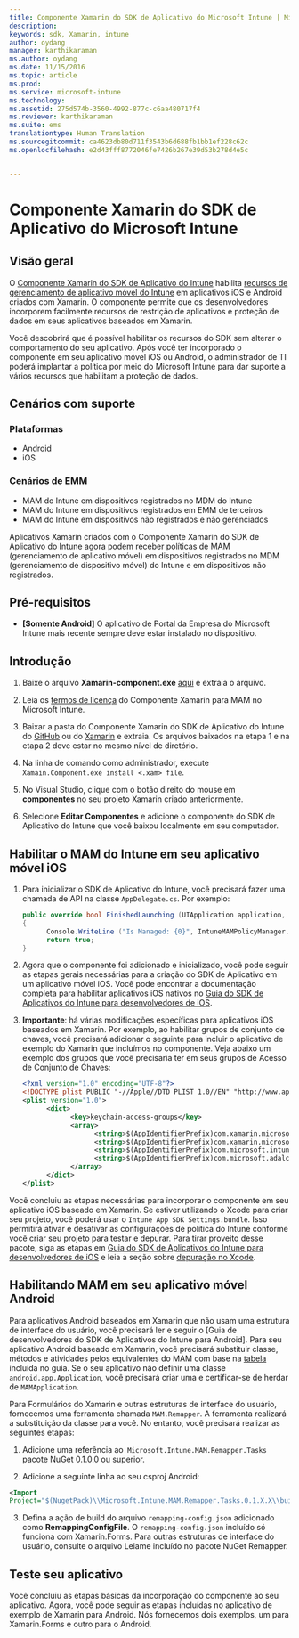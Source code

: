 ```yaml
---
title: Componente Xamarin do SDK de Aplicativo do Microsoft Intune | Microsoft Intune
description: 
keywords: sdk, Xamarin, intune
author: oydang
manager: karthikaraman
ms.author: oydang
ms.date: 11/15/2016
ms.topic: article
ms.prod: 
ms.service: microsoft-intune
ms.technology: 
ms.assetid: 275d574b-3560-4992-877c-c6aa480717f4
ms.reviewer: karthikaraman
ms.suite: ems
translationtype: Human Translation
ms.sourcegitcommit: ca4623db80d711f3543b6d688fb1bb1ef228c62c
ms.openlocfilehash: e2d43fff8772046fe7426b267e39d53b278d4e5c


---
```


# <a name="microsoft-intune-app-sdk-xamarin-component"></a>Componente Xamarin do SDK de Aplicativo do Microsoft Intune

## <a name="overview"></a>Visão geral
O [Componente Xamarin do SDK de Aplicativo do Intune](https://components.xamarin.com/view/microsoft.intune.mam) habilita [recursos de gerenciamento de aplicativo móvel do Intune](/intune/deploy-use/protect-app-data-using-mobile-app-management-policies-with-microsoft-intune) em aplicativos iOS e Android criados com Xamarin. O componente permite que os desenvolvedores incorporem facilmente recursos de restrição de aplicativos e proteção de dados em seus aplicativos baseados em Xamarin.

Você descobrirá que é possível habilitar os recursos do SDK sem alterar o comportamento do seu aplicativo. Após você ter incorporado o componente em seu aplicativo móvel iOS ou Android, o administrador de TI poderá implantar a política por meio do Microsoft Intune para dar suporte a vários recursos que habilitam a proteção de dados.

## <a name="supported-scenarios"></a>Cenários com suporte

### <a name="platforms"></a>Plataformas
* Android
* iOS


### <a name="emm-scenarios"></a>Cenários de EMM

* MAM do Intune em dispositivos registrados no MDM do Intune
* MAM do Intune em dispositivos registrados em EMM de terceiros
* MAM do Intune em dispositivos não registrados e não gerenciados

Aplicativos Xamarin criados com o Componente Xamarin do SDK de Aplicativo do Intune agora podem receber políticas de MAM (gerenciamento de aplicativo móvel) em dispositivos registrados no MDM (gerenciamento de dispositivo móvel) do Intune e em dispositivos não registrados.

## <a name="prerequisites"></a>Pré-requisitos

* **[Somente Android]** O aplicativo de Portal da Empresa do Microsoft Intune mais recente sempre deve estar instalado no dispositivo.

## <a name="get-started"></a>Introdução

1.  Baixe o arquivo **Xamarin-component.exe** [aqui](https://components.xamarin.com/submit/xpkg) e extraia o arquivo.

2. Leia os [termos de licença](https://components.xamarin.com/license/microsoft.intune.mam) do Componente Xamarin para MAM no Microsoft Intune.

3.  Baixar a pasta do Componente Xamarin do SDK de Aplicativo do Intune do [GitHub](https://github.com/msintuneappsdk/intune-app-sdk-xamarin) ou do [Xamarin](https://components.xamarin.com/license/microsoft.intune.mam) e extraia. Os arquivos baixados na etapa 1 e na etapa 2 deve estar no mesmo nível de diretório.

4.  Na linha de comando como administrador, execute `Xamain.Component.exe install <.xam> file`.

5.  No Visual Studio, clique com o botão direito do mouse em **componentes** no seu projeto Xamarin criado anteriormente.

6.  Selecione **Editar Componentes** e adicione o componente do SDK de Aplicativo do Intune que você baixou localmente em seu computador.



## <a name="enabling-intune-mam-in-your-ios-mobile-app"></a>Habilitar o MAM do Intune em seu aplicativo móvel iOS
1.  Para inicializar o SDK de Aplicativo do Intune, você precisará fazer uma chamada de API na classe `AppDelegate.cs`. Por exemplo:

      ```csharp
      public override bool FinishedLaunching (UIApplication application, NSDictionary launchOptions)
      {
            Console.WriteLine ("Is Managed: {0}", IntuneMAMPolicyManager.Instance.PrimaryUser != null);
            return true;
      }

      ```

2.  Agora que o componente foi adicionado e inicializado, você pode seguir as etapas gerais necessárias para a criação do SDK de Aplicativo em um aplicativo móvel iOS. Você pode encontrar a documentação completa para habilitar aplicativos iOS nativos no [Guia do SDK de Aplicativos do Intune para desenvolvedores de iOS](intune-app-sdk-ios).
3. **Importante**: há várias modificações específicas para aplicativos iOS baseados em Xamarin. Por exemplo, ao habilitar grupos de conjunto de chaves, você precisará adicionar o seguinte para incluir o aplicativo de exemplo do Xamarin que incluímos no componente. Veja abaixo um exemplo dos grupos que você precisaria ter em seus grupos de Acesso de Conjunto de Chaves:

      ```xml
      <?xml version="1.0" encoding="UTF-8"?>
      <!DOCTYPE plist PUBLIC "-//Apple//DTD PLIST 1.0//EN" "http://www.apple.com/DTDs/PropertyList-1.0.dtd">
      <plist version="1.0">
            <dict>
                  <key>keychain-access-groups</key>
                  <array>
                        <string>$(AppIdentifierPrefix)com.xamarin.microsoftintunesample</string>
                        <string>$(AppIdentifierPrefix)com.xamarin.microsoftintunesample.intunemam</string>
                        <string>$(AppIdentifierPrefix)com.microsoft.intune.mam</string>
                        <string>$(AppIdentifierPrefix)com.microsoft.adalcache</string>
                  </array>
            </dict>
      </plist>
      ```

Você concluiu as etapas necessárias para incorporar o componente em seu aplicativo iOS baseado em Xamarin. Se estiver utilizando o Xcode para criar seu projeto, você poderá usar o `Intune App SDK Settings.bundle`. Isso permitirá ativar e desativar as configurações de política do Intune conforme você criar seu projeto para testar e depurar. Para tirar proveito desse pacote, siga as etapas em [Guia do SDK de Aplicativos do Intune para desenvolvedores de iOS](intune-app-sdk-ios) e leia a seção sobre [depuração no Xcode](intune-app-sdk-ios#debug-information).

## <a name="enabling-mam-in-your-android-mobile-app"></a>Habilitando MAM em seu aplicativo móvel Android
Para aplicativos Android baseados em Xamarin que não usam uma estrutura de interface do usuário, você precisará ler e seguir o [Guia de desenvolvedores do SDK de Aplicativos do Intune para Android]. Para seu aplicativo Android baseado em Xamarin, você precisará substituir classe, métodos e atividades pelos equivalentes do MAM com base na [tabela](intune-app-sdk-android#replace-classes-methods-and-activities-with-their-mam-equivalent-required) incluída no guia. Se o seu aplicativo não definir uma classe `android.app.Application`, você precisará criar uma e certificar-se de herdar de `MAMApplication`.

Para Formulários do Xamarin e outras estruturas de interface do usuário, fornecemos uma ferramenta chamada `MAM.Remapper`. A ferramenta realizará a substituição da classe para você. No entanto, você precisará realizar as seguintes etapas:

1.  Adicione uma referência ao` Microsoft.Intune.MAM.Remapper.Tasks` pacote NuGet 0.1.0.0 ou superior.

2.  Adicione a seguinte linha ao seu csproj Android:
  ```xml
  <Import
  Project="$(NugetPack)\\Microsoft.Intune.MAM.Remapper.Tasks.0.1.X.X\\build\\MonoAndroid10\\Microsoft.Intune.MAM.Remapper.targets" />
  ```

3.  Defina a ação de build do arquivo `remapping-config.json` adicionado como **RemappingConfigFile**. O `remapping-config.json` incluído só funciona com Xamarin.Forms. Para outras estruturas de interface do usuário, consulte o arquivo Leiame incluído no pacote NuGet Remapper.

## <a name="test-your-app"></a>Teste seu aplicativo

Você concluiu as etapas básicas da incorporação do componente ao seu aplicativo. Agora, você pode seguir as etapas incluídas no aplicativo de exemplo de Xamarin para Android. Nós fornecemos dois exemplos, um para Xamarin.Forms e outro para o Android.



<!--HONumber=Nov16_HO3-->


